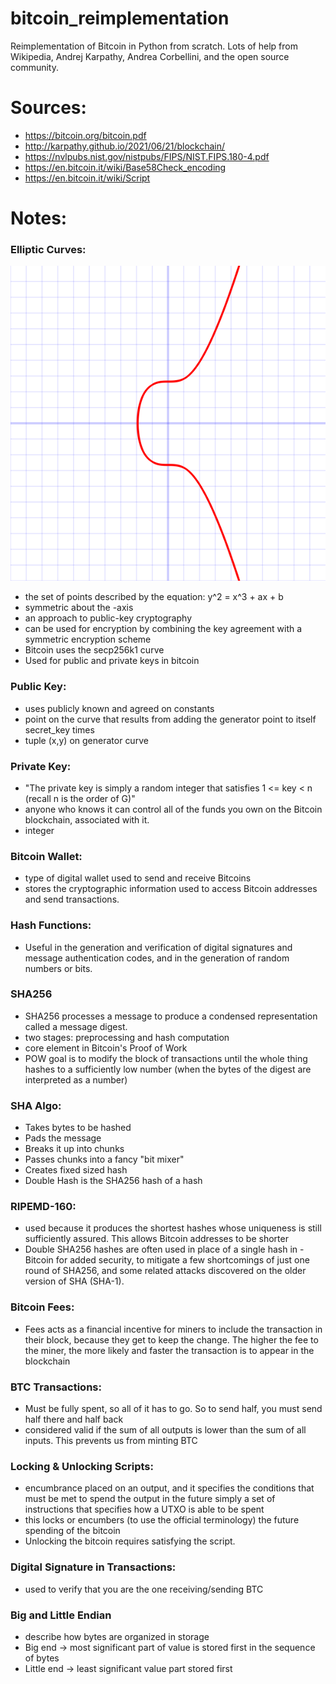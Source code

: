 # bitcoin_reimplementation

Reimplementation of Bitcoin in Python from scratch. Lots of help from Wikipedia, Andrej Karpathy, Andrea Corbellini, and the open source community.

# Sources:

- https://bitcoin.org/bitcoin.pdf
- http://karpathy.github.io/2021/06/21/blockchain/
- https://nvlpubs.nist.gov/nistpubs/FIPS/NIST.FIPS.180-4.pdf
- https://en.bitcoin.it/wiki/Base58Check_encoding
- https://en.bitcoin.it/wiki/Script

# Notes:

### Elliptic Curves:

![Elliptic Curve](./secp256pk.png "Elliptic Curve")

- the set of points described by the equation: y^2 = x^3 + ax + b
- symmetric about the -axis
- an approach to public-key cryptography
- can be used for encryption by combining the key agreement with a symmetric encryption scheme
- Bitcoin uses the secp256k1 curve
- Used for public and private keys in bitcoin

### Public Key:

- uses publicly known and agreed on constants
- point on the curve that results from adding the generator point to itself secret_key times
- tuple (x,y) on generator curve

### Private Key:

- "The private key is simply a random integer that satisfies 1 <= key < n (recall n is the order of G)"
- anyone who knows it can control all of the funds you own on the Bitcoin blockchain, associated with it.
- integer

### Bitcoin Wallet:

- type of digital wallet used to send and receive Bitcoins
- stores the cryptographic information used to access Bitcoin addresses and send transactions.

### Hash Functions:

- Useful in the generation and verification of digital signatures and message authentication codes, and in the generation of random numbers or bits.

### SHA256

- SHA256 processes a message to produce a condensed representation called a message digest.
- two stages: preprocessing and hash computation
- core element in Bitcoin's Proof of Work
- POW goal is to modify the block of transactions until the whole thing hashes to a sufficiently low number (when the bytes of the digest are interpreted as a number)

### SHA Algo:

- Takes bytes to be hashed
- Pads the message
- Breaks it up into chunks
- Passes chunks into a fancy "bit mixer"
- Creates fixed sized hash
- Double Hash is the SHA256 hash of a hash

### RIPEMD-160:

- used because it produces the shortest hashes whose uniqueness is still sufficiently assured. This allows Bitcoin addresses to be shorter
- Double SHA256 hashes are often used in place of a single hash in - Bitcoin for added security, to mitigate a few shortcomings of just one round of SHA256, and some related attacks discovered on the older version of SHA (SHA-1).

### Bitcoin Fees:

- Fees acts as a financial incentive for miners to include the transaction in their block, because they get to keep the change. The higher the fee to the miner, the more likely and faster the transaction is to appear in the blockchain

### BTC Transactions:

- Must be fully spent, so all of it has to go. So to send half, you must send half there and half back
- considered valid if the sum of all outputs is lower than the sum of all inputs. This prevents us from minting BTC

### Locking & Unlocking Scripts:

- encumbrance placed on an output, and it specifies the conditions that must be met to spend the output in the future
  simply a set of instructions that specifies how a UTXO is able to be spent
- this locks or encumbers (to use the official terminology) the future spending of the bitcoin
- Unlocking the bitcoin requires satisfying the script.

### Digital Signature in Transactions:

- used to verify that you are the one receiving/sending BTC

### Big and Little Endian

- describe how bytes are organized in storage
- Big end -> most significant part of value is stored first in the sequence of bytes
- Little end -> least significant value part stored first
